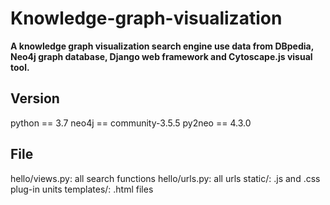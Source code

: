# Knowledge-graph-visualization
**A knowledge graph visualization search engine use data from DBpedia, Neo4j graph database, Django web framework and Cytoscape.js visual tool.**

## Version
python == 3.7
neo4j == community-3.5.5
py2neo == 4.3.0

## File
hello/views.py: all search functions
hello/urls.py: all urls
static/: .js and .css plug-in units
templates/: .html files
